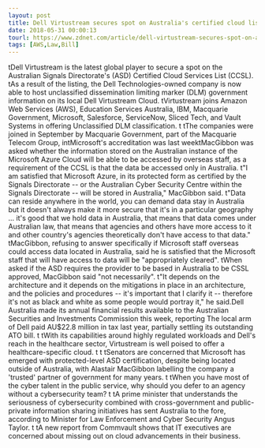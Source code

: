 ```yaml
---
layout: post
title: Dell Virtustream secures spot on Australia's certified cloud list
date: 2018-05-31 00:00:13
tourl: https://www.zdnet.com/article/dell-virtustream-secures-spot-on-australias-certified-cloud-list/
tags: [AWS,Law,Bill]
---
```

 tDell Virtustream is the latest global player to secure a spot on the Australian Signals Directorate's (ASD) Certified Cloud Services List (CCSL). tAs a result of the listing, the Dell Technologies-owned company is now able to host unclassified dissemination limiting marker (DLM) government information on its local Dell Virtustream Cloud. tVirtustream joins Amazon Web Services (AWS), Education Services Australia, IBM, Macquarie Government, Microsoft, Salesforce, ServiceNow, Sliced Tech, and Vault Systems in offering Unclassified DLM classification. t tThe companies were joined in September by Macquarie Government, part of the Macquarie Telecom Group, intMicrosoft's accreditation was last weektMacGibbon was asked whether the information stored on the Australian instance of the Microsoft Azure Cloud will be able to be accessed by overseas staff, as a requirement of the CCSL is that the data be accessed only in Australia. t"I am satisfied that Microsoft Azure, in its protected form as certified by the Signals Directorate -- or the Australian Cyber Security Centre within the Signals Directorate -- will be stored in Australia," MacGibbon said. t"Data can reside anywhere in the world, you can demand data stay in Australia but it doesn't always make it more secure that it's in a particular geography ... it's good that we hold data in Australia, that means that data comes under Australian law, that means that agencies and others have more access to it and other country's agencies theoretically don't have access to that data." tMacGibbon, refusing to answer specifically if Microsoft staff overseas could access data located in Australia, said he is satisfied that the Microsoft staff that will have access to data will be "appropriately cleared". tWhen asked if the ASD requires the provider to be based in Australia to be CSSL approved, MacGibbon said "not necessarily". t"It depends on the architecture and it depends on the mitigations in place in an architecture, and the policies and procedures -- it's important that I clarify it -- therefore it's not as black and white as some people would portray it," he said.Dell Australia made its annual financial results available to the Australian Securities and Investments Commission this week, reporting The local arm of Dell paid AU$22.8 million in tax last year, partially settling its outstanding ATO bill. t tWith its capabilities around highly regulated workloads and Dell's reach in the healthcare sector, Virtustream is well poised to offer a healthcare-specific cloud. t t tSenators are concerned that Microsoft has emerged with protected-level ASD certification, despite being located outside of Australia, with Alastair MacGibbon labelling the company a 'trusted' partner of government for many years. t tWhen you have most of the cyber talent in the public service, why should you defer to an agency without a cybersecurity team? t tA prime minister that understands the seriousness of cybersecurity combined with cross-government and public-private information sharing initiatives has sent Australia to the fore, according to Minister for Law Enforcement and Cyber Security Angus Taylor. t tA new report from Commvault shows that IT executives are concerned about missing out on cloud advancements in their business.